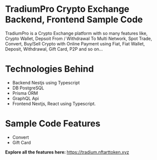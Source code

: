 # TradiumPro Crypto Exchange Backend, Frontend Sample Code
TradiumPro is a Crypto Exchange platform with so many features like, Crypto Wallet, Depsoit From / Withdrawal To Multi Network, Spot Trade, Convert, Buy/Sell Crypto with Online Payment using Fiat, Fiat Wallet, Deposit, Withdrawal, Gift Card, P2P and so on... 

# Technologies Behind
 - Backend Nestjs using Typescript 
 - DB PostgreSQL
 - Prisma ORM
 - GraphQL Api
 - Frontend Nextjs, React using Typescript.

# Sample Code Features
- Convert
- Gift Card

<b>Explore all the features here: </b>
https://tradium.nftarttoken.xyz

<!-- <b>Note: </b>  -->


